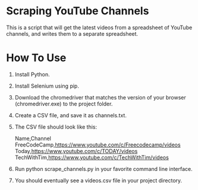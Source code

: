 # Scraping YouTube Channels

This is a script that will get the latest videos from a spreadsheet of YouTube channels, and writes them to a separate spreadsheet.

# How To Use

1. Install Python.

2. Install Selenium using pip.

3. Download the chromedriver that matches the version of your browser (chromedriver.exe) to the project folder.

4. Create a CSV file, and save it as channels.txt.

5. The CSV file should look like this:

   Name,Channel <br />
   FreeCodeCamp,https://www.youtube.com/c/Freecodecamp/videos
   Today,https://www.youtube.com/c/TODAY/videos <br />
   TechWithTim,https://www.youtube.com/c/TechWithTim/videos

6. Run python scrape_channels.py in your favorite command line interface.

7. You should eventually see a videos.csv file in your project directory.
